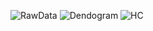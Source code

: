 
![RawData](https://user-images.githubusercontent.com/76843403/212573989-9ac959ff-cbb3-469a-a47a-013b00f47948.png)
![Dendogram](https://user-images.githubusercontent.com/76843403/212573991-412073bf-2344-4a9d-a522-d3511afadb8e.png)
![HC](https://user-images.githubusercontent.com/76843403/212576016-0b8a0c9c-3928-4e45-927b-6040b88603cd.png)
